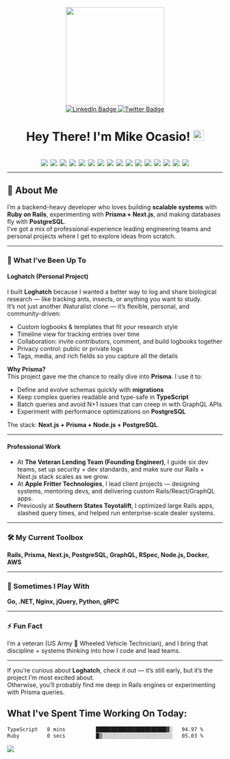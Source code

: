 
<div id="header" align="center">
  <img src="https://media.giphy.com/media/836HiJc7pgzy8iNXCn/giphy.gif" width="230" />
</div>

<div id="badges" align="center">
  <a href="https://www.linkedin.com/in/michael-ocasio/">
    <img src="https://img.shields.io/badge/LinkedIn-blue?style=for-the-badge&logo=linkedin&logoColor=white" alt="LinkedIn Badge"/>
  </a>
  <a href="https://twitter.com/Michael_Ocasio1">
    <img src="https://img.shields.io/badge/Twitter-blue?style=for-the-badge&logo=twitter&logoColor=white" alt="Twitter Badge"/>
  </a>
</div>

<div align="center">
<img src="https://komarev.com/ghpvc/?username=MikeOcasio&style=flat-square&color=blue" alt=""/>
</div>

<h1 align="center">
  Hey There! I'm Mike Ocasio! 
  <img src="https://media.giphy.com/media/hvRJCLFzcasrR4ia7z/giphy.gif" width="25px"/>
</h1>

<br>

<div style="display:flex; flex-wrap: wrap; justify-content: center; gap: 6px;">
  <img src="https://img.shields.io/badge/Ruby-CC342D?style=for-the-badge&logo=ruby&logoColor=white">
  <img src="https://img.shields.io/badge/Rails-D30001?style=for-the-badge&logo=rubyonrails&logoColor=white">
  <img src="https://img.shields.io/badge/Prisma-2D3748?style=for-the-badge&logo=prisma&logoColor=white">
  <img src="https://img.shields.io/badge/Next.js-000000?style=for-the-badge&logo=nextdotjs&logoColor=white">
  <img src="https://img.shields.io/badge/React-20232A?style=for-the-badge&logo=react&logoColor=61DAFB">
  <img src="https://img.shields.io/badge/PostgreSQL-336791?style=for-the-badge&logo=postgresql&logoColor=white">
  <img src="https://img.shields.io/badge/GraphQL-E10098?style=for-the-badge&logo=graphql&logoColor=white">
  <img src="https://img.shields.io/badge/Node.js-339933?style=for-the-badge&logo=nodedotjs&logoColor=white">
  <img src="https://img.shields.io/badge/Python-3776AB?style=for-the-badge&logo=python&logoColor=white">
  <img src="https://img.shields.io/badge/Go-00ADD8?style=for-the-badge&logo=go&logoColor=white">
  <img src="https://img.shields.io/badge/Docker-2496ED?style=for-the-badge&logo=docker&logoColor=white">
  <img src="https://img.shields.io/badge/AWS-232F3E?style=for-the-badge&logo=amazonaws&logoColor=white">
  <img src="https://img.shields.io/badge/Git-F05032?style=for-the-badge&logo=git&logoColor=white">
  <img src="https://img.shields.io/badge/MUI-007FFF?style=for-the-badge&logo=mui&logoColor=white">
  <img src="https://img.shields.io/badge/Markdown-000000?style=for-the-badge&logo=markdown&logoColor=white">
  <img src="https://img.shields.io/badge/JSON-5E5C5C?style=for-the-badge&logo=json&logoColor=white">
</div>

---

## 🚀 About Me
I’m a backend-heavy developer who loves building **scalable systems** with **Ruby on Rails**, experimenting with **Prisma + Next.js**, and making databases fly with **PostgreSQL**.  
I’ve got a mix of professional experience leading engineering teams and personal projects where I get to explore ideas from scratch.  

---

### 🔧 What I’ve Been Up To

#### **Loghatch (Personal Project)**
I built **Loghatch** because I wanted a better way to log and share biological research — like tracking ants, insects, or anything you want to study.  
It’s not just another iNaturalist clone — it’s flexible, personal, and community-driven:  

- Custom logbooks & templates that fit *your* research style  
- Timeline view for tracking entries over time  
- Collaboration: invite contributors, comment, and build logbooks together  
- Privacy control: public or private logs  
- Tags, media, and rich fields so you capture all the details  

**Why Prisma?**  
This project gave me the chance to really dive into **Prisma**. I use it to:  
- Define and evolve schemas quickly with **migrations**  
- Keep complex queries readable and type-safe in **TypeScript**  
- Batch queries and avoid N+1 issues that can creep in with GraphQL APIs  
- Experiment with performance optimizations on **PostgreSQL**  

The stack: **Next.js + Prisma + Node.js + PostgreSQL**.  

---

#### **Professional Work**
- At **The Veteran Lending Team (Founding Engineer)**, I guide six dev teams, set up security + dev standards, and make sure our Rails + Next.js stack scales as we grow.  
- At **Apple Fritter Technologies**, I lead client projects — designing systems, mentoring devs, and delivering custom Rails/React/GraphQL apps.  
- Previously at **Southern States Toyotalift**, I optimized large Rails apps, slashed query times, and helped run enterprise-scale dealer systems.  

---

### 🛠️ My Current Toolbox
**Rails, Prisma, Next.js, PostgreSQL, GraphQL, RSpec, Node.js, Docker, AWS**  

---

### 🌟 Sometimes I Play With
**Go, .NET, Nginx, jQuery, Python, gRPC**  

---

### ⚡ Fun Fact
I’m a veteran (US Army 🚛 Wheeled Vehicle Technician), and I bring that discipline + systems thinking into how I code and lead teams.  

---

If you’re curious about **Loghatch**, check it out — it’s still early, but it’s the project I’m most excited about.  
Otherwise, you’ll probably find me deep in Rails engines or experimenting with Prisma queries.  

 

## What I've Spent Time Working On Today:

<!--START_SECTION:waka-->

```txt
TypeScript   8 mins          ███████████████████████▓░   94.97 %
Ruby         0 secs          █▒░░░░░░░░░░░░░░░░░░░░░░░   05.03 %
```

<!--END_SECTION:waka-->

<div id="footer" >
  <img src="https://raw.githubusercontent.com/trinib/trinib/82213791fa9ff58d3ca768ddd6de2489ec23ffca/images/footer.svg"/>
</div>

